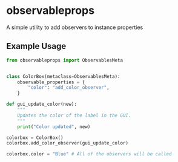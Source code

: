 # observableprops

A simple utility to add observers to instance properties

## Example Usage

``` python
from observableprops import ObservablesMeta


class ColorBox(metaclass=ObservablesMeta):
    observable_properties = {
        "color": "add_color_observer",
    }

def gui_update_color(new):
    """
    Updates the color of the label in the GUI.
    """
    print("Color updated", new)

colorbox = ColorBox()
colorbox.add_color_observer(gui_update_color)

colorbox.color = "Blue" # All of the observers will be called
```

